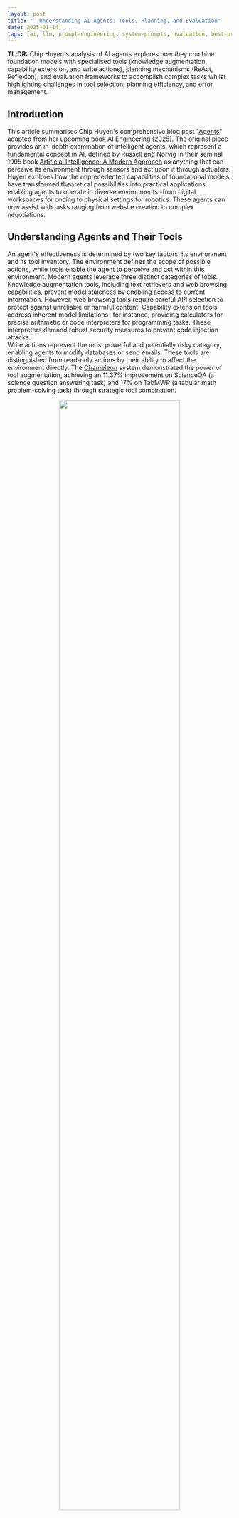 ```yaml
---
layout: post
title: "🤖 Understanding AI Agents: Tools, Planning, and Evaluation"
date: 2025-01-14
tags: [ai, llm, prompt-engineering, system-prompts, evaluation, best-practices, toolchain, machine-learning]
---
```


**TL;DR:** Chip Huyen's analysis of AI agents explores how they combine foundation models with specialised tools (knowledge augmentation, capability extension, and write actions), planning mechanisms (ReAct, Reflexion), and evaluation frameworks to accomplish complex tasks whilst highlighting challenges in tool selection, planning efficiency, and error management. 
<!--more-->

## Introduction
This article summarises Chip Huyen's comprehensive blog post "[Agents](https://huyenchip.com//2025/01/07/agents.html)" adapted from her upcoming book AI Engineering (2025). The original piece provides an in-depth examination of intelligent agents, which represent a fundamental concept in AI, defined by Russell and Norvig in their seminal 1995 book [Artificial Intelligence: A Modern Approach](https://en.wikipedia.org/wiki/Artificial_Intelligence:_A_Modern_Approach) as anything that can perceive its environment through sensors and act upon it through actuators. Huyen explores how the unprecedented capabilities of foundational models have transformed theoretical possibilities into practical applications, enabling agents to operate in diverse environments -from digital workspaces for coding to physical settings for robotics. These agents can now assist with tasks ranging from website creation to complex negotiations.

## Understanding Agents and Their Tools
An agent's effectiveness is determined by two key factors: its environment and its tool inventory. The environment defines the scope of possible actions, while tools enable the agent to perceive and act within this environment. Modern agents leverage three distinct categories of tools.  
Knowledge augmentation tools, including text retrievers and web browsing capabilities, prevent model staleness by enabling access to current information. However, web browsing tools require careful API selection to protect against unreliable or harmful content. Capability extension tools address inherent model limitations -for instance, providing calculators for precise arithmetic or code interpreters for programming tasks. These interpreters demand robust security measures to prevent code injection attacks.  
Write actions represent the most powerful and potentially risky category, enabling agents to modify databases or send emails. These tools are distinguished from read-only actions by their ability to affect the environment directly. The [Chameleon](https://arxiv.org/abs/2304.09842) system demonstrated the power of tool augmentation, achieving an 11.37% improvement on ScienceQA (a science question answering task) and 17% on TabMWP (a tabular math problem-solving task) through strategic tool combination.

<center>
    <figure>
           <a href="https://huyenchip.com//2025/01/07/agents.html"><img src="https://huyenchip.com/assets/pics/agents/8-tool-transition.png" width="80%" height="80%"/></a>
        <figcaption>A tool transition tree by Chameleon</figcaption>
    </figure>
</center>


## Planning and Execution Strategies
Effective planning requires balancing granularity and flexibility. While [Toolformer](https://arxiv.org/abs/2302.04761) managed with 5 tools and [Chameleon](https://arxiv.org/abs/2304.09842) with 13, [Gorilla](https://arxiv.org/abs/2305.15334) attempted to handle 1,645 APIs, illustrating the complexity of tool selection. Plans can be expressed either in natural language or specific function calls, each approach offering different advantages in maintainability and precision.  
Foundational Model planners require minimal training but need careful prompting, while Reinforcement Learning planners demand extensive training for robustness. Modern planning systems support multiple control flows: sequential, parallel, conditional, and iterative patterns. The [ReAct](https://arxiv.org/abs/2210.03629) framework successfully combines reasoning with action, 
<center>
    <figure>
        <a href="https://huyenchip.com//2025/01/07/agents.html"><img src="https://huyenchip.com/assets/pics/agents/5-ReAct.png" width="80%" height="80%"/></a>
        <figcaption>ReAct agent</figcaption>
    </figure>
</center>


while [Reflexion](https://arxiv.org/abs/2303.11366) separates evaluation and self-reflection for improved performance.
<center>
    <figure>
        <a href="https://huyenchip.com//2025/01/07/agents.html"><img src="https://huyenchip.com/assets/pics/agents/6-reflexion.png" width="80%" height="80%"/></a>
        <figcaption>Reflexion agent</figcaption>
    </figure>
</center>

## Reflection and Error Management
Continuous reflection and error correction form the backbone of reliable agent systems. The process begins with query validation, continues through plan assessment, and extends to execution monitoring. Chameleon's tool transition analysis shows how tools are commonly used together, while Voyager's skill manager builds on this by tracking and reusing successful tool combinations.

## Evaluation Framework
Agent evaluation requires a comprehensive approach to failure mode analysis. Planning failures might involve invalid tools or incorrect parameters, while tool-specific failures demand targeted analysis. Efficiency metrics must consider not just step count and costs, but also completion time constraints. When comparing AI and human agents, it's essential to recognise their different operational patterns -what's efficient for one may be inefficient for the other. Working with domain experts helps identify missing tools and validate performance metrics.

## Conclusion
Huyen's analysis demonstrates that successful AI agents emerge from the careful orchestration of three key elements: strategic tool selection, sophisticated planning mechanisms, and robust evaluation frameworks. While tools dramatically enhance agent capabilities -as evidenced by Chameleon's significant performance improvements- their effectiveness depends on thoughtful curation, balancing between Toolformer's minimal approach and Gorilla's extensive API integration. The integration of planning frameworks like ReAct and Reflexion shows how combining reasoning with action and incorporating systematic reflection can enhance agent performance. However, as an emerging field without established theoretical frameworks, significant challenges remain in tool selection, planning efficiency, and error management. Future developments will focus on agent framework evaluation and memory systems for handling information beyond context limits, while maintaining the delicate balance between capability and control that Huyen emphasises throughout her analysis.

